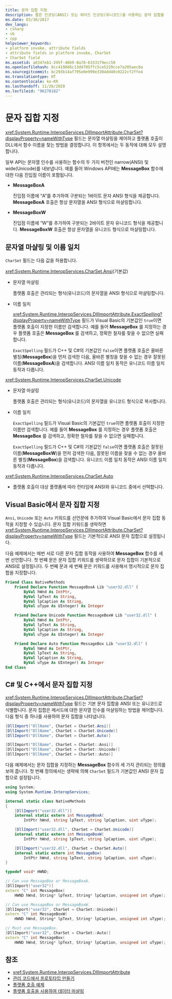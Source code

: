 ```yaml
---
title: 문자 집합 지정
description: 좁은 인코딩(ANSI) 또는 와이드 인코딩(유니코드)을 사용하는 문자 집합을 지정하는 방법을 알아봅니다. 또는 자동 런타임 선택 영역을 지정할 수 있습니다.
ms.date: 03/30/2017
dev_langs:
- csharp
- vb
- cpp
helpviewer_keywords:
- platform invoke, attribute fields
- attribute fields in platform invoke, CharSet
- CharSet field
ms.assetid: a8347eb1-295f-46b9-8a78-63331f9ecc50
ms.openlocfilehash: 8cc4198d6c13d4705ffc5ce5229cce7a205aec8a
ms.sourcegitcommit: bc293b14af795e0e999e3304dd40c0222cf2ffe4
ms.translationtype: HT
ms.contentlocale: ko-KR
ms.lasthandoff: 11/26/2020
ms.locfileid: "96278182"
---
```

# <a name="specify-a-character-set"></a>문자 집합 지정

<xref:System.Runtime.InteropServices.DllImportAttribute.CharSet?displayProperty=nameWithType> 필드는 문자열 마샬링을 제어하고 플랫폼 호출이 DLL에서 함수 이름을 찾는 방법을 결정합니다. 이 항목에서는 두 동작에 대해 모두 설명합니다.  
  
 일부 API는 문자열 인수를 사용하는 함수의 두 가지 버전인 narrow(ANSI) 및 wide(Unicode)를 내보냅니다. 예를 들어 Windows API에는 **MessageBox** 함수에 대한 다음 진입점 이름이 포함됩니다.  
  
- **MessageBoxA**  
  
     진입점 이름에 “A”를 추가하여 구분되는 1바이트 문자 ANSI 형식을 제공합니다. **MessageBoxA** 호출은 항상 문자열을 ANSI 형식으로 마샬링합니다.  
  
- **MessageBoxW**  
  
     진입점 이름에 “W”를 추가하여 구분되는 2바이트 문자 유니코드 형식을 제공합니다. **MessageBoxW** 호출은 항상 문자열을 유니코드 형식으로 마샬링합니다.  
  
## <a name="string-marshaling-and-name-matching"></a>문자열 마샬링 및 이름 일치  

 `CharSet` 필드는 다음 값을 허용합니다.  
  
 <xref:System.Runtime.InteropServices.CharSet.Ansi>(기본값)  
  
- 문자열 마샬링  
  
     플랫폼 호출은 관리되는 형식(유니코드)의 문자열을 ANSI 형식으로 마샬링합니다.  
  
- 이름 일치  
  
     <xref:System.Runtime.InteropServices.DllImportAttribute.ExactSpelling?displayProperty=nameWithType> 필드가 Visual Basic의 기본값인 `true`이면 플랫폼 호출이 지정한 이름만 검색합니다. 예를 들어 **MessageBox** 를 지정하는 경우 플랫폼 호출은 **MessageBox** 를 검색하고, 정확한 철자를 찾을 수 없으면 실패합니다.  
  
     `ExactSpelling` 필드가 C++ 및 C#의 기본값인 `false`이면 플랫폼 호출은 올바른 별칭(**MessageBox**)을 먼저 검색한 다음, 올바른 별칭을 찾을 수 없는 경우 잘못된 이름(**MessageBoxA**)을 검색합니다. ANSI 이름 일치 동작은 유니코드 이름 일치 동작과 다릅니다.  
  
 <xref:System.Runtime.InteropServices.CharSet.Unicode>  
  
- 문자열 마샬링  
  
     플랫폼 호출은 관리되는 형식(유니코드)의 문자열을 유니코드 형식으로 복사합니다.  
  
- 이름 일치  
  
     `ExactSpelling` 필드가 Visual Basic의 기본값인 `true`이면 플랫폼 호출이 지정한 이름만 검색합니다. 예를 들어 **MessageBox** 를 지정하는 경우 플랫폼 호출은 **MessageBox** 를 검색하고, 정확한 철자를 찾을 수 없으면 실패합니다.  
  
     `ExactSpelling` 필드가 C++ 및 C#의 기본값인 `false`이면 플랫폼 호출은 잘못된 이름(**MessageBoxW**)을 먼저 검색한 다음, 잘못된 이름을 찾을 수 없는 경우 올바른 별칭(**MessageBox**)을 검색합니다. 유니코드 이름 일치 동작은 ANSI 이름 일치 동작과 다릅니다.  
  
 <xref:System.Runtime.InteropServices.CharSet.Auto>  
  
- 플랫폼 호출이 대상 플랫폼에 따라 런타임에 ANSI와 유니코드 중에서 선택합니다.  
  
## <a name="specify-a-character-set-in-visual-basic"></a>Visual Basic에서 문자 집합 지정

`Ansi`, `Unicode` 또는 `Auto` 키워드를 선언문에 추가하여 Visual Basic에서 문자 집합 동작을 지정할 수 있습니다. 문자 집합 키워드를 생략하면 <xref:System.Runtime.InteropServices.DllImportAttribute.CharSet?displayProperty=nameWithType> 필드는 기본적으로 ANSI 문자 집합으로 설정됩니다.

다음 예제에서는 매번 서로 다른 문자 집합 동작을 사용하여 **MessageBox** 함수를 세 번 선언합니다. 첫 번째 문은 문자 집합 키워드를 생략하므로 문자 집합이 기본적으로 ANSI로 설정됩니다. 두 번째 문과 세 번째 문은 키워드를 사용해서 명시적으로 문자 집합을 지정합니다.

```vb
Friend Class NativeMethods
    Friend Declare Function MessageBoxA Lib "user32.dll" (
        ByVal hWnd As IntPtr,
        ByVal lpText As String,
        ByVal lpCaption As String,
        ByVal uType As UInteger) As Integer

    Friend Declare Unicode Function MessageBoxW Lib "user32.dll" (
        ByVal hWnd As IntPtr,
        ByVal lpText As String,
        ByVal lpCaption As String,
        ByVal uType As UInteger) As Integer

    Friend Declare Auto Function MessageBox Lib "user32.dll" (
        ByVal hWnd As IntPtr,
        ByVal lpText As String,
        ByVal lpCaption As String,
        ByVal uType As UInteger) As Integer
End Class
```
  
## <a name="specify-a-character-set-in-c-and-c"></a>C# 및 C++에서 문자 집합 지정

<xref:System.Runtime.InteropServices.DllImportAttribute.CharSet?displayProperty=nameWithType> 필드는 기본 문자 집합을 ANSI 또는 유니코드로 식별합니다. 문자 집합은 메서드에 대한 문자열 인수를 마샬링하는 방법을 제어합니다. 다음 형식 중 하나를 사용하여 문자 집합을 나타냅니다.  
  
```csharp
[DllImport("DllName", CharSet = CharSet.Ansi)]
[DllImport("DllName", CharSet = CharSet.Unicode)]
[DllImport("DllName", CharSet = CharSet.Auto)]
```
  
```cpp
[DllImport("DllName", CharSet = CharSet::Ansi)]
[DllImport("DllName", CharSet = CharSet::Unicode)]
[DllImport("DllName", CharSet = CharSet::Auto)]
```
  
 다음 예제에서는 문자 집합을 지정하는 **MessageBox** 함수의 세 가지 관리되는 정의를 보여 줍니다. 첫 번째 정의에서는 생략에 의해 `CharSet` 필드가 기본값인 ANSI 문자 집합으로 설정됩니다.  
  
```csharp  
using System;
using System.Runtime.InteropServices;

internal static class NativeMethods
{
    [DllImport("user32.dll")]
    internal static extern int MessageBoxA(
        IntPtr hWnd, string lpText, string lpCaption, uint uType);

    [DllImport("user32.dll", CharSet = CharSet.Unicode)]
    internal static extern int MessageBoxW(
        IntPtr hWnd, string lpText, string lpCaption, uint uType);

    [DllImport("user32.dll", CharSet = CharSet.Auto)]
    internal static extern int MessageBox(
        IntPtr hWnd, string lpText, string lpCaption, uint uType);
}
```  
  
```cpp
typedef void* HWND;

// Can use MessageBox or MessageBoxA.
[DllImport("user32")]
extern "C" int MessageBox(
    HWND hWnd, String* lpText, String* lpCaption, unsigned int uType);

// Can use MessageBox or MessageBoxW.
[DllImport("user32", CharSet = CharSet::Unicode)]
extern "C" int MessageBoxW(
    HWND hWnd, String* lpText, String* lpCaption, unsigned int uType);

// Must use MessageBox.
[DllImport("user32", CharSet = CharSet::Auto)]
extern "C" int MessageBox(
    HWND hWnd, String* lpText, String* lpCaption, unsigned int uType);
```
  
## <a name="see-also"></a>참조

- <xref:System.Runtime.InteropServices.DllImportAttribute>
- [관리 코드에서 프로토타입 만들기](creating-prototypes-in-managed-code.md)
- [플랫폼 호출 예제](platform-invoke-examples.md)
- [플랫폼 호출을 사용하여 데이터 마샬링](marshaling-data-with-platform-invoke.md)
